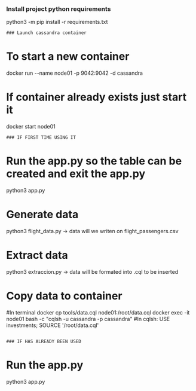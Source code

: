 ### Install project python requirements
python3 -m pip install -r requirements.txt
```
### Launch cassandra container
```
# To start a new container
docker run --name node01 -p 9042:9042 -d cassandra

# If container already exists just start it
docker start node01
```
### IF FIRST TIME USING IT 
```
# Run the app.py so the table can be created and exit the app.py
python3 app.py

# Generate data
python3 flight_data.py  -> data will we writen on flight_passengers.csv

# Extract data
python3 extraccion.py  -> data will be formated into .cql to be inserted

# Copy data to container
#In terminal
docker cp tools/data.cql node01:/root/data.cql
docker exec -it node01 bash -c "cqlsh -u cassandra -p cassandra"
#In cqlsh:
USE investments;
SOURCE '/root/data.cql'

```

### IF HAS ALREADY BEEN USED
```
# Run the app.py    
python3 app.py
```



